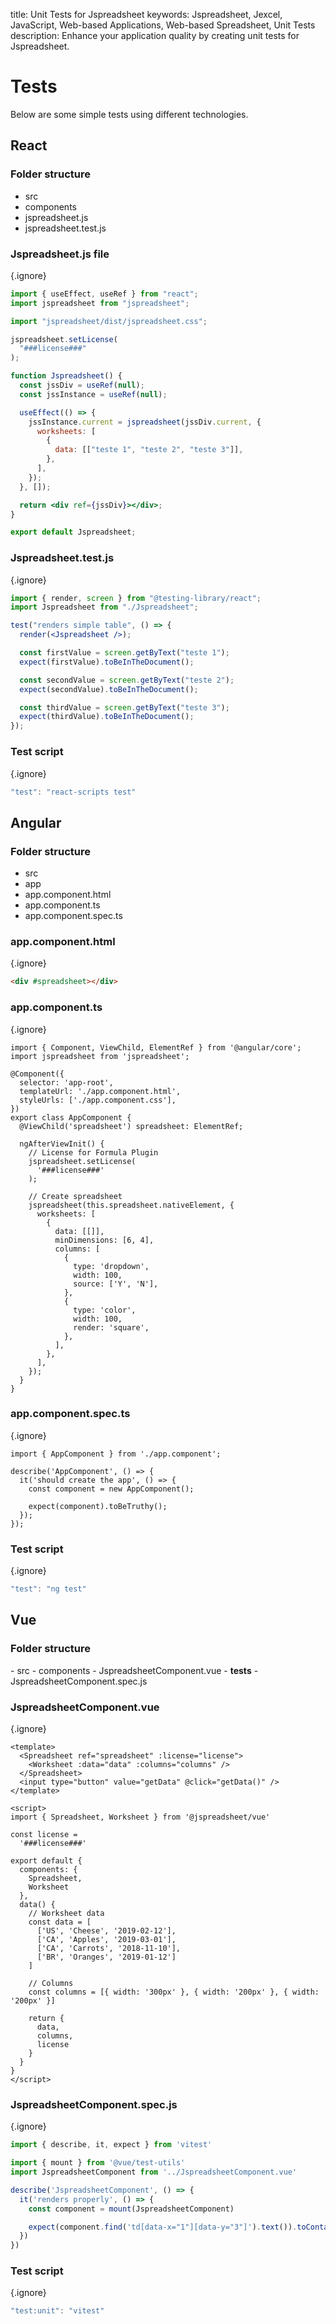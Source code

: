 title: Unit Tests for Jspreadsheet
keywords: Jspreadsheet, Jexcel, JavaScript, Web-based Applications, Web-based Spreadsheet, Unit Tests
description: Enhance your application quality by creating unit tests for Jspreadsheet.

# Tests

Below are some simple tests using different technologies.  

## React

### Folder structure

- src
- components
- jspreadsheet.js
- jspreadsheet.test.js  

### Jspreadsheet.js file


{.ignore}
```jsx
import { useEffect, useRef } from "react";
import jspreadsheet from "jspreadsheet";

import "jspreadsheet/dist/jspreadsheet.css";

jspreadsheet.setLicense(
  "###license###"
);

function Jspreadsheet() {
  const jssDiv = useRef(null);
  const jssInstance = useRef(null);

  useEffect(() => {
    jssInstance.current = jspreadsheet(jssDiv.current, {
      worksheets: [
        {
          data: [["teste 1", "teste 2", "teste 3"]],
        },
      ],
    });
  }, []);

  return <div ref={jssDiv}></div>;
}

export default Jspreadsheet;
```
 

### Jspreadsheet.test.js


{.ignore}
```jsx
import { render, screen } from "@testing-library/react";
import Jspreadsheet from "./Jspreadsheet";

test("renders simple table", () => {
  render(<Jspreadsheet />);

  const firstValue = screen.getByText("teste 1");
  expect(firstValue).toBeInTheDocument();

  const secondValue = screen.getByText("teste 2");
  expect(secondValue).toBeInTheDocument();

  const thirdValue = screen.getByText("teste 3");
  expect(thirdValue).toBeInTheDocument();
});
```
 

### Test script


{.ignore}
```javascript
"test": "react-scripts test"
```
  

## Angular

### Folder structure

- src
- app
- app.component.html
- app.component.ts
- app.component.spec.ts  

### app.component.html


{.ignore}
```html
<div #spreadsheet></div>
```
 

### app.component.ts


{.ignore}
```angularjs
import { Component, ViewChild, ElementRef } from '@angular/core';
import jspreadsheet from 'jspreadsheet';

@Component({
  selector: 'app-root',
  templateUrl: './app.component.html',
  styleUrls: ['./app.component.css'],
})
export class AppComponent {
  @ViewChild('spreadsheet') spreadsheet: ElementRef;

  ngAfterViewInit() {
    // License for Formula Plugin
    jspreadsheet.setLicense(
      '###license###'
    );

    // Create spreadsheet
    jspreadsheet(this.spreadsheet.nativeElement, {
      worksheets: [
        {
          data: [[]],
          minDimensions: [6, 4],
          columns: [
            {
              type: 'dropdown',
              width: 100,
              source: ['Y', 'N'],
            },
            {
              type: 'color',
              width: 100,
              render: 'square',
            },
          ],
        },
      ],
    });
  }
}
```
 

### app.component.spec.ts


{.ignore}
```angularjs
import { AppComponent } from './app.component';

describe('AppComponent', () => {
  it('should create the app', () => {
    const component = new AppComponent();

    expect(component).toBeTruthy();
  });
});
```
 

### Test script


{.ignore}
```javascript
"test": "ng test"
```
  

## Vue

### Folder structure

\- src \- components \- JspreadsheetComponent.vue \- __tests__ \- JspreadsheetComponent.spec.js  

### JspreadsheetComponent.vue


{.ignore}
```vue
<template>
  <Spreadsheet ref="spreadsheet" :license="license">
    <Worksheet :data="data" :columns="columns" />
  </Spreadsheet>
  <input type="button" value="getData" @click="getData()" />
</template>

<script>
import { Spreadsheet, Worksheet } from '@jspreadsheet/vue'

const license =
  '###license###'

export default {
  components: {
    Spreadsheet,
    Worksheet
  },
  data() {
    // Worksheet data
    const data = [
      ['US', 'Cheese', '2019-02-12'],
      ['CA', 'Apples', '2019-03-01'],
      ['CA', 'Carrots', '2018-11-10'],
      ['BR', 'Oranges', '2019-01-12']
    ]

    // Columns
    const columns = [{ width: '300px' }, { width: '200px' }, { width: '200px' }]

    return {
      data,
      columns,
      license
    }
  }
}
</script>
```
 

### JspreadsheetComponent.spec.js


{.ignore}
```javascript
import { describe, it, expect } from 'vitest'

import { mount } from '@vue/test-utils'
import JspreadsheetComponent from '../JspreadsheetComponent.vue'

describe('JspreadsheetComponent', () => {
  it('renders properly', () => {
    const component = mount(JspreadsheetComponent)

    expect(component.find('td[data-x="1"][data-y="3"]').text()).toContain('Oranges')
  })
})
```
 

### Test script


{.ignore}
```javascript
"test:unit": "vitest"
```
 
